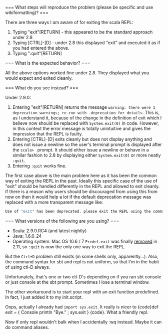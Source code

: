 === What steps will reproduce the problem (please be specific and use wikiformatting)? ===

There are three ways I am aware of for exiting the scala REPL:

 1. Typing "exit"[RETURN] - this appeared to be the standard approach under 2.8
 1. Typing [CTRL]-[D] - under 2.8 this displayed "exit" and executed it as if you had entered the above.
 1. Typing ":quit"[RETURN]

=== What is the expected behavior? ===

All the above options worked fine under 2.8.  They displayed what you would expect and exited cleanly.

=== What do you see instead? ===

Under 2.9.0:

 1. Entering "exit"[RETURN] returns the message `warning: there were 1 deprecation warnings; re-run with -deprecation for details`.  This is, as I understand it, because of the change in the definition of exit which I believe now should be replaced with `System.exit(0)` in code.  However, in this context the error message is totally unintuitive and gives the impression that the REPL is faulty.
 1. Entering [CTRL]-[D] exits cleanly but does not display anything and does not issue a newline so the user's terminal prompt is displayed after the `scala> ` prompt.  It should either issue a newline or behave in a similar fashion to 2.8 by displaying either `System.exit(0)` or more neatly `:quit`.
 1. Entering `:quit` works fine.

The first case above is the main problem here as it has been the common way of exiting the REPL in the past.   Ideally this specific case of the use of "exit" should be handled differently in the REPL and allowed to exit cleanly.  If there is a reason why users should be discouraged from using this from now on then it would help a lot if the default deprecation message was replaced with a more transparent message like:
```scala
Use of "exit" has been deprecated, please exit the REPL using the command ":quit" or CTRL-D
```

=== What versions of the following are you using? ===
  - Scala: 2.9.0.RC4 (and latest nightly)
  - Java: 1.6.0_24
  - Operating system: Mac OS 10.6 / 7
`Predef.exit` was finally [removed](https://github.com/scala/scala/commit/c26a8db067e4f04ef959bb9a8402fa3e931c3cd7) in 2.11, so `:quit` is now the only one way to exit the REPL.

But the `Ctrl+D` problem still exists (in some shells only, apparently...).
Also, the command syntax for sbt and repl is not uniform, so that I'm in the habit of using ctl-D always.

Unfortunately, that's one or two ctl-D's depending on if you ran sbt console or just console at the sbt prompt.  Sometimes I lose a terminal window.

The other workaround is to start your repl with an exit function predefined.  In fact, I just added it to my init.script.

Oops, actually I already had `import sys.exit`. It really is nicer to {code}def exit = { Console println "Bye." ; sys.exit } {code}. What a friendly repl.

Now if only repl wouldn't balk when I accidentally :wq instead. Maybe it can do command aliases.
